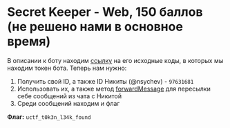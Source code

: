 # Secret Keeper - Web, 150 баллов (не решено нами в основное время)
В описании к боту находим [ссылку](https://ctf.upml.tech/2018/bot.py) на его исходные коды, в которых мы находим токен бота. Теперь нам нужно:
1. Получить свой ID, а также ID Никиты (@nsychev) - `97631681`
2. Использовать их, а также метод [forwardMessage](https://core.telegram.org/bots/api#forwardmessage) для пересылки себе сообщений из чата с Никитой
3. Среди сообщений находим и флаг

**Флаг:** `uctf_t0k3n_l34k_found`
